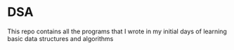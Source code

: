 # DSA
This repo contains all the programs that I wrote in my initial days of learning basic data structures and algorithms
